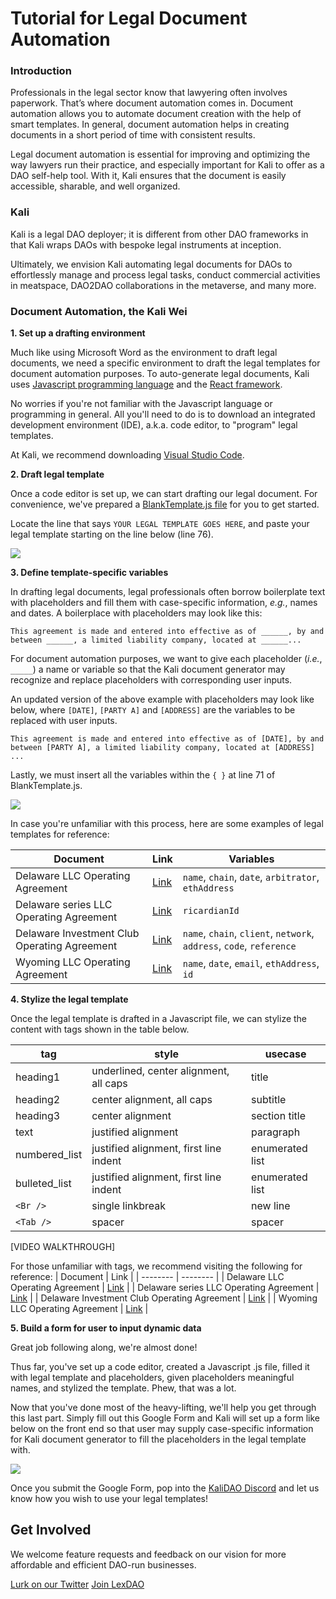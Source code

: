 # Tutorial for Legal Document Automation 

### Introduction

Professionals in the legal sector know that lawyering often involves paperwork. That’s where document automation comes in. Document automation allows you to automate document creation with the help of smart templates. In general, document automation helps in creating documents in a short period of time with consistent results.

Legal document automation is essential for improving and optimizing the way lawyers run their practice, and especially important for Kali to offer as a DAO self-help tool. With it, Kali ensures that the document is easily accessible, sharable, and well organized.

### Kali

Kali is a legal DAO deployer; it is different from other DAO frameworks in that Kali wraps DAOs with bespoke legal instruments at inception. 

Ultimately, we envision Kali automating legal documents for DAOs to effortlessly manage and process legal tasks, conduct commercial activities in meatspace, DAO2DAO collaborations in the metaverse, and many more. 

### Document Automation, the Kali Wei

**1. Set up a drafting environment**

Much like using Microsoft Word as the environment to draft legal documents, we need a specific environment to draft the legal templates for document automation purposes. To auto-generate legal documents, Kali uses [Javascript programming language](https://en.wikipedia.org/wiki/JavaScript) and the [React framework](https://reactjs.org/). 

No worries if you're not familiar with the Javascript language or programming in general. All you'll need to do is to download an integrated development environment (IDE), a.k.a. code editor, to "program" legal templates.

At Kali, we recommend downloading [Visual Studio Code](https://code.visualstudio.com/).

**2. Draft legal template**

Once a code editor is set up, we can start drafting our legal document. For convenience, we've prepared a [BlankTemplate.js file](https://github.com/audsssy/kali-docs/blob/document-automation/docs/document-automation/BlankTemplate.js) for you to get started. 

Locate the line that says `YOUR LEGAL TEMPLATE GOES HERE`, and paste your legal template starting on the line below (line 76).

![](https://i.imgur.com/lC0yes7.png)


**3. Define template-specific variables**

In drafting legal documents, legal professionals often borrow boilerplate text with placeholders and fill them with case-specific information, *e.g.*, names and dates. A boilerplace with placeholders may look like this: 

`This agreement is made and entered into effective as of ______, by and between ______, a limited liability company, located at ______...`

For document automation purposes, we want to give each placeholder (*i.e.*, `_____`) a name or variable so that the Kali document generator may recognize and replace placeholders with corresponding user inputs.  

An updated version of the above example with placeholders may look like below, where `[DATE]`, `[PARTY A]` and `[ADDRESS]` are the variables to be replaced with user inputs. 

`This agreement is made and entered into effective as of [DATE], by and between [PARTY A], a limited liability company, located at [ADDRESS] ...`

Lastly, we must insert all the variables within the `{ }` at line 71 of BlankTemplate.js. 

![](https://i.imgur.com/eK8a61e.png)


In case you're unfamiliar with this process, here are some examples of legal templates for reference:  

| Document | Link | Variables |
| -------- | -------- | -------- |
| Delaware LLC Operating Agreement     | [Link](https://github.com/audsssy/kali-legal/blob/main/formation/llc/DelawareOAtemplate.js)     | `name`, `chain`, `date`, `arbitrator`, `ethAddress`      |
| Delaware series LLC Operating Agreement     | [Link](https://github.com/audsssy/kali-legal/blob/main/formation/llc/series/RicardianTemplate.js)     | `ricardianId`      |
| Delaware Investment Club Operating Agreement     | [Link](https://github.com/audsssy/kali-legal/blob/main/formation/llc/DelawareInvestmentClubTemplate.js)     | `name`, `chain`, `client`, `network`, `address`, `code`, `reference`      |
| Wyoming LLC Operating Agreement     | [Link](https://github.com/audsssy/kali-legal/blob/main/formation/llc/WyomingOAtemplate.js)     | `name`, `date`, `email`, `ethAddress`, `id`      |

**4. Stylize the legal template**

Once the legal template is drafted in a Javascript file, we can stylize the content with tags shown in the table below. 

| tag | style | usecase |
| -------- | -------- | -------- | 
| heading1     | underlined, center alignment, all caps | title
| heading2     | center alignment, all caps     | subtitle |
| heading3     | center alignment     | section title|
| text     | justified alignment     | paragraph |
| numbered_list     | justified alignment, first line indent     | enumerated list |
| bulleted_list     | justified alignment, first line indent     | enumerated list |
| `<Br />`     | single linkbreak     | new line |
| `<Tab />`     | spacer     | spacer

[VIDEO WALKTHROUGH]

For those unfamiliar with tags, we recommend visiting the following for reference:
| Document | Link | 
| -------- | -------- |
| Delaware LLC Operating Agreement     | [Link](https://github.com/audsssy/kali-legal/blob/main/formation/llc/DelawareOAtemplate.js)     | 
| Delaware series LLC Operating Agreement     | [Link](https://github.com/audsssy/kali-legal/blob/main/formation/llc/series/RicardianTemplate.js)     | 
| Delaware Investment Club Operating Agreement     | [Link](https://github.com/audsssy/kali-legal/blob/main/formation/llc/DelawareInvestmentClubTemplate.js)     |
| Wyoming LLC Operating Agreement     | [Link](https://github.com/audsssy/kali-legal/blob/main/formation/llc/WyomingOAtemplate.js)     | 

**5. Build a form for user to input dynamic data**

Great job following along, we're almost done! 

Thus far, you've set up a code editor, created a Javascript .js file, filled it with legal template and placeholders, given placeholders meaningful names, and stylized the template. Phew, that was a lot. 

Now that you've done most of the heavy-lifting, we'll help you get through this last part. Simply fill out this Google Form and Kali will set up a form like below on the front end so that user may supply case-specific information for Kali document generator to fill the placeholders in the legal template with. 

![](https://i.imgur.com/BWI5bkI.png)

Once you submit the Google Form, pop into the [KaliDAO Discord](https://discord.gg/fRK8dvTkHM) and let us know how you wish to use your legal templates! 

## Get Involved
We welcome feature requests and feedback on our vision for more affordable and efficient DAO-run businesses.

[Lurk on our Twitter](https://twitter.com/_KaliDAO)
[Join LexDAO](https://discord.com/invite/lexdao)















